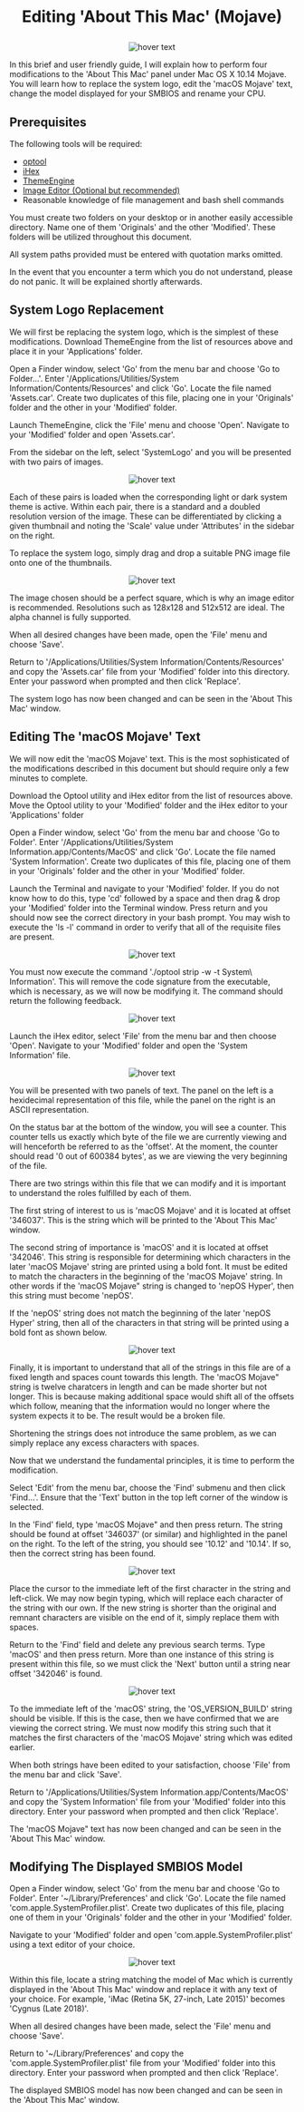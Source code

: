 # <p align='center'>Editing 'About This Mac' (Mojave)</p>

<p align="center">
  <img src="https://i.imgur.com/Rx0YkPp.png" title="hover text">
</p>

In this brief and user friendly guide, I will explain how to perform four modifications to the 'About This Mac' panel under Mac OS X 10.14 Mojave.  You will learn how to replace the system logo, edit the 'macOS Mojave' text, change the model displayed for your SMBIOS and rename your CPU.

## Prerequisites

The following tools will be required:
- <a href="https://github.com/alexzielenski/optool/releases/download/0.1/optool.zip">optool</a>
- <a href="https://itunes.apple.com/ie/app/ihex-hex-editor/id909566003?mt=12">iHex</a>
- <a href="https://github.com/alexzielenski/ThemeEngine/releases/download/1.0.0(111)/ThemeEngine_111.zip">ThemeEngine</a>
- <a href="https://affinity.store/get/photo/trial/mac/">Image Editor (Optional but recommended)</a>
- Reasonable knowledge of file management and bash shell commands

You must create two folders on your desktop or in another easily accessible directory.  Name one of them 'Originals' and the other 'Modified'.  These folders will be utilized throughout this document.

All system paths provided must be entered with quotation marks omitted.

In the event that you encounter a term which you do not understand, please do not panic.  It will be explained shortly afterwards.

## System Logo Replacement

We will first be replacing the system logo, which is the simplest of these modifications.  Download ThemeEngine from the list of resources above and place it in your 'Applications' folder.

Open a Finder window, select 'Go' from the menu bar and choose 'Go to Folder...'. Enter '/Applications/Utilities/System Information/Contents/Resources' and click 'Go'. Locate the file named 'Assets.car'.  Create two duplicates of this file, placing one in your 'Originals' folder and the other in your 'Modified' folder.

Launch ThemeEngine, click the 'File' menu and choose 'Open'.  Navigate to your 'Modified' folder and open 'Assets.car'. 

From the sidebar on the left, select 'SystemLogo' and you will be presented with two pairs of images.  

<p align="center">
  <img src="https://i.imgur.com/LkmF998.png" title="hover text">
</p>

Each of these pairs is loaded when the corresponding light or dark system theme is active.  Within each pair, there is a standard and a doubled resolution version of the image.  These can be differentiated by clicking a given thumbnail and noting the 'Scale' value under 'Attributes' in the sidebar on the right.

To replace the system logo, simply drag and drop a suitable PNG image file onto one of the thumbnails.

<p align="center">
  <img src="https://i.imgur.com/9jGMNi5.png" title="hover text">
</p>

The image chosen should be a perfect square, which is why an image editor is recommended.  Resolutions such as 128x128 and 512x512 are ideal.  The alpha channel is fully supported.

When all desired changes have been made, open the 'File' menu and choose 'Save'.

Return to '/Applications/Utilities/System Information/Contents/Resources' and copy the 'Assets.car' file from your 'Modified' folder into this directory.  Enter your password when prompted and then click 'Replace'.

The system logo has now been changed and can be seen in the 'About This Mac' window.

## Editing The 'macOS Mojave' Text

We will now edit the 'macOS Mojave' text.  This is the most sophisticated of the modifications described in this document but should require only a few minutes to complete.

Download the Optool utility and iHex editor from the list of resources above.  Move the Optool utility to your 'Modified' folder and the iHex editor to your 'Applications' folder

Open a Finder window, select 'Go' from the menu bar and choose 'Go to Folder'. 
Enter '/Applications/Utilities/System Information.app/Contents/MacOS' and click 'Go'. Locate the file named 'System Information'.  Create two duplicates of this file, placing one of them in your 'Originals' folder and the other in your 'Modified' folder.

Launch the Terminal and navigate to your 'Modified' folder.  If you do not know how to do this, type 'cd' followed by a space and then drag & drop your 'Modified' folder into the Terminal window.  Press return and you should now see the correct directory in your bash prompt.  You may wish to execute the 'ls -l' command in order to verify that all of the requisite files are present.

<p align="center">
  <img src="https://i.imgur.com/SU81dKF.png" title="hover text">
</p>

You must now execute the command './optool strip -w -t System\ Information'.  This will remove the code signature from the executable, which is necessary, as we will now be modifying it.  The command should return the following feedback.

<p align="center">

  <img src="https://i.imgur.com/pC4wIJm.png" title="hover text">
</p>
Launch the iHex editor, select 'File' from the menu bar and then choose 'Open'.  Navigate to your 'Modified' folder and open the 'System Information' file.

<p align="center">

  <img src="https://i.imgur.com/heycoCO.png" title="hover text">
</p>

You will be presented with two panels of text.  The panel on the left is a hexidecimal representation of this file, while the panel on the right is an ASCII representation.  

On the status bar at the bottom of the window, you will see a counter.  This counter tells us exactly which byte of the file we are currently viewing and will henceforth be referred to as the 'offset'.  At the moment, the counter should read '0 out of 600384 bytes', as we are viewing the very beginning of the file.

There are two strings within this file that we can modify and it is important to understand the roles fulfilled by each of them.

The first string of interest to us is 'macOS Mojave' and it is located at offset '346037'.  This is the string which will be printed to the 'About This Mac' window.

The second string of importance is 'macOS' and it is located at offset '342046'.  This string is responsible for determining which characters in the later 'macOS Mojave' string are printed using a bold font.  It must be edited to match the characters in the beginning of the 'macOS Mojave' string. In other words if the 'macOS Mojave" string is changed to 'nepOS Hyper', then this string must become 'nepOS'.

If the 'nepOS' string does not match the beginning of the later 'nepOS Hyper' string, then all of the characters in that string will be printed using a bold font as shown below.

<p align="center">

  <img src="https://i.imgur.com/WzHnU3x.png" title="hover text">
</p>

Finally, it is important to understand that all of the strings in this file are of a fixed length and spaces count towards this length.  The 'macOS Mojave" string is twelve charatcers in length and can be made shorter but not longer.  This is because making additional space would shift all of the offsets which follow, meaning that the information would no longer where the system expects it to be.  The result would be a broken file.

Shortening the strings does not introduce the same problem, as we can simply replace any excess characters with spaces.

Now that we understand the fundamental principles, it is time to perform the modification.

Select 'Edit' from the menu bar, choose the 'Find' submenu and then click 'Find...'.  Ensure that the 'Text' button in the top left corner of the window is selected.

In the 'Find' field, type 'macOS Mojave" and then press return.  The string should be found at offset '346037' (or similar) and highlighted in the panel on the right.  To the left of the string, you should see '10.12' and '10.14'.  If so, then the correct string has been found.

<p align="center">

  <img src="https://i.imgur.com/tx8EuNp.png" title="hover text">
</p>

Place the cursor to the immediate left of the first character in the string and left-click.  We may now begin typing, which will replace each character of the string with our own.  If the new string is shorter than the original and remnant characters are visible on the end of it, simply replace them with spaces.

Return to the 'Find' field and delete any previous search terms.  Type 'macOS' and then press return.  More than one instance of this string is present within this file, so we must click the 'Next' button until a string near offset '342046' is found.

<p align="center">

  <img src="https://i.imgur.com/GHFSxjn.png" title="hover text">
</p>

To the immediate left of the 'macOS' string, the 'OS_VERSION_BUILD' string should be visible.  If this is the case, then we have confirmed that we are viewing the correct string.  We must now modify this string such that it matches the first characters of the 'macOS Mojave' string which was edited earlier.

When both strings have been edited to your satisfaction, choose 'File' from the menu bar and click 'Save'.  

Return to '/Applications/Utilities/System Information.app/Contents/MacOS' and copy the 'System Information' file from your 'Modified' folder into this directory.  Enter your password when prompted and then click 'Replace'.

The 'macOS Mojave" text has now been changed and can be seen in the 'About This Mac' window.


## Modifying The Displayed SMBIOS Model

Open a Finder window, select 'Go' from the menu bar and choose 'Go to Folder'. 
Enter '~/Library/Preferences' and click 'Go'. Locate the file named 'com.apple.SystemProfiler.plist'.  Create two duplicates of this file, placing one of them in your 'Originals' folder and the other in your 'Modified' folder.

Navigate to your 'Modified' folder and open 'com.apple.SystemProfiler.plist' using a text editor of your choice.

<p align="center">
  <img src="https://i.imgur.com/M4vdtPH.png" title="hover text">
</p>

Within this file, locate a string matching the model of Mac which is currently displayed in the 'About This Mac' window and replace it with any text of your choice.  For example, 'iMac (Retina 5K, 27-inch, Late 2015)' becomes 'Cygnus (Late 2018)'.

When all desired changes have been made, select the 'File' menu and choose 'Save'. 

Return to '~/Library/Preferences' and copy the 'com.apple.SystemProfiler.plist' file from your 'Modified' folder into this directory.  Enter your password when prompted and then click 'Replace'.

The displayed SMBIOS model has now been changed and can be seen in the 'About This Mac' window.
